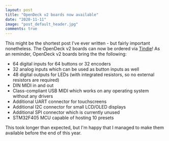 ```yaml
---
layout: post
title: "OpenDeck v2 boards now available"
date: "2020-11-11"
image: "post_default_header.jpg"
comments: true
---
```


This might be the shortest post I've ever written - but fairly important nonetheless. The OpenDeck v2 boards can now be ordered via [Tindie](https://www.tindie.com/products/paradajz/opendeck-diy-midi-platform/)! As an reminder, OpenDeck v2 boards bring the the following:

- 64 digital inputs for 64 buttons or 32 encoders
- 32 analog inputs which can be used as button inputs as well
- 48 digital outputs for LEDs (with integrated resistors, so no external resistors are required)
- DIN MIDI in and out
- Class-compliant USB MIDI which works on any operating system without any drivers
- Additional UART connector for touchscreens
- Additional I2C connector for small LCD/OLED displays
- Additional SPI connector which is currently unused
- STM32F405 MCU capable of hosting 10 presets

This took longer than expected, but I'm happy that I managed to make them available before the end of this year.
